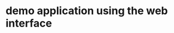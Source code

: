 # demo application using the web interface

<!-- 
Lambda is just one service which can be used
Lambda functions need a Role associated to it (PoLP)

Lambda are billded by request, time of duration and used CPU-Power

Duration is calculated from the time your code begins executing until it returns or otherwise terminates, rounded up to the nearest 100ms. The price depends on the amount of memory you allocate to your function. The Lambda free tier includes 1M free requests per month and 400,000 GB-seconds of compute time per month.

Connect to API Gateway
-->